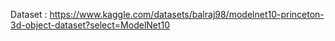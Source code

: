 Dataset : https://www.kaggle.com/datasets/balraj98/modelnet10-princeton-3d-object-dataset?select=ModelNet10
